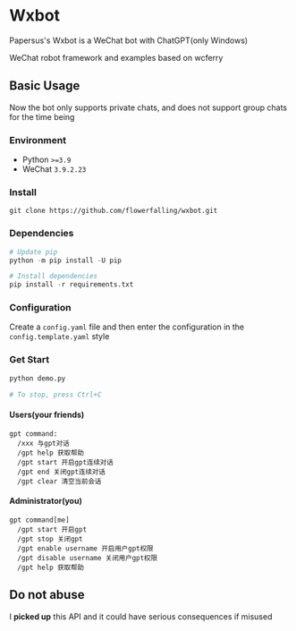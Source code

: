 # Wxbot

Papersus's Wxbot is a WeChat bot with ChatGPT(only Windows)

WeChat robot framework and examples based on wcferry

## Basic Usage

Now the bot only supports private chats, and does not support group chats for the time being

### Environment

- Python `>=3.9`
- WeChat `3.9.2.23`

### Install

```Shell
git clone https://github.com/flowerfalling/wxbot.git
```

### Dependencies

```Python
# Update pip
python -m pip install -U pip

# Install dependencies
pip install -r requirements.txt
```

### Configuration

Create a `config.yaml` file and then enter the configuration in the `config.template.yaml` style

### Get Start

```Python
python demo.py

# To stop, press Ctrl+C
```

#### Users(your friends)

```Text
gpt command:
  /xxx 与gpt对话
  /gpt help 获取帮助
  /gpt start 开启gpt连续对话
  /gpt end 关闭gpt连续对话
  /gpt clear 清空当前会话
```

#### Administrator(you)

```Text
gpt command[me]
  /gpt start 开启gpt
  /gpt stop 关闭gpt
  /gpt enable username 开启用户gpt权限
  /gpt disable username 关闭用户gpt权限
  /gpt help 获取帮助
```

## Do not abuse

I **picked up** this API and it could have serious consequences if misused
